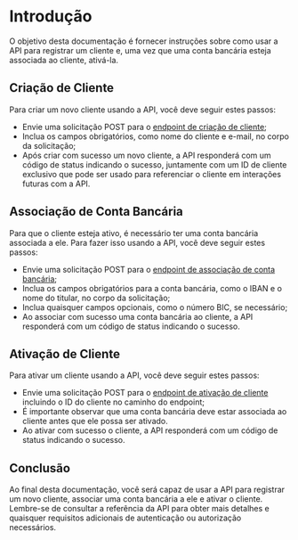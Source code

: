 # Introdução

O objetivo desta documentação é fornecer instruções sobre como usar a API para registrar um cliente e, uma vez que uma conta bancária esteja associada ao cliente, ativá-la.

## Criação de Cliente

Para criar um novo cliente usando a API, você deve seguir estes passos:

- Envie uma solicitação POST para o [endpoint de criação de cliente](./../../reference/pt-BR/registro-consumidor.md);
- Inclua os campos obrigatórios, como nome do cliente e e-mail, no corpo da solicitação;
- Após criar com sucesso um novo cliente, a API responderá com um código de status indicando o sucesso, juntamente com um ID de cliente exclusivo que pode ser usado para referenciar o cliente em interações futuras com a API.

## Associação de Conta Bancária

Para que o cliente esteja ativo, é necessário ter uma conta bancária associada a ele. Para fazer isso usando a API, você deve seguir estes passos:

- Envie uma solicitação POST para o [endpoint de associação de conta bancária](./../../reference/pt-BR/associacao-conta-bancaria.md);
- Inclua os campos obrigatórios para a conta bancária, como o IBAN e o nome do titular, no corpo da solicitação;
- Inclua quaisquer campos opcionais, como o número BIC, se necessário;
- Ao associar com sucesso uma conta bancária ao cliente, a API responderá com um código de status indicando o sucesso.

## Ativação de Cliente

Para ativar um cliente usando a API, você deve seguir estes passos:

- Envie uma solicitação POST para o [endpoint de ativação de cliente](./../../reference/pt-BR/definir-consumidor-como-ativo.md) incluindo o ID do cliente no caminho do endpoint;
- É importante observar que uma conta bancária deve estar associada ao cliente antes que ele possa ser ativado.
- Ao ativar com sucesso o cliente, a API responderá com um código de status indicando o sucesso.

## Conclusão

Ao final desta documentação, você será capaz de usar a API para registrar um novo cliente, associar uma conta bancária a ele e ativar o cliente. Lembre-se de consultar a referência da API para obter mais detalhes e quaisquer requisitos adicionais de autenticação ou autorização necessários.
